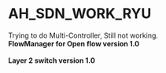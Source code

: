 # AH_SDN_WORK_RYU
Trying to do Multi-Controller, Still not working.
<br> <b>
FlowManager for Open flow version 1.0
<br> <b>
<br> <b>
Layer 2 switch version 1.0
<br> <b>
